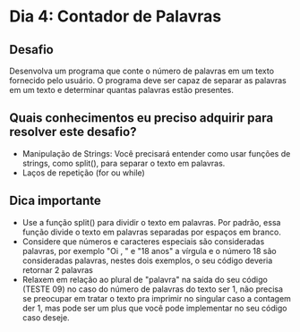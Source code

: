 # Dia 4: Contador de Palavras

## Desafio
Desenvolva um programa que conte o número de palavras em um texto fornecido pelo usuário. O programa deve ser capaz de separar as palavras em um texto e determinar quantas palavras estão presentes.

## Quais conhecimentos eu preciso adquirir para resolver este desafio?
- Manipulação de Strings: Você precisará entender como usar funções de strings, como split(), para separar o texto em palavras.
- Laços de repetição (for ou while)

## Dica importante
- Use a função split() para dividir o texto em palavras. Por padrão, essa função divide o texto em palavras separadas por espaços em branco.
- Considere que números e caracteres especiais são consideradas palavras, por exemplo "Oi , " e "18 anos" a vírgula e o número 18 são consideradas palavras, nestes dois exemplos, o seu código deveria retornar 2 palavras
- Relaxem em relação ao plural de "palavra" na saída do seu código (TESTE 09) no caso do número de palavras do texto ser 1, não precisa se preocupar em tratar o texto pra imprimir no singular caso a contagem der 1, mas pode ser um plus que você pode implementar no seu código caso deseje.